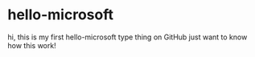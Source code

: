 # hello-microsoft
hi, this is my first hello-microsoft type thing on GitHub
just want to know how this work!
